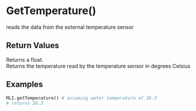 # GetTemperature()

reads the data from the external temperature sensor

## Return Values

Returns a float.  
Returns the temperature read by the temperature sensor in degrees Celsius

## Examples

```py
MLI.getTemperature() # assuming water temperature of 26.3
# returns 26.3
```

